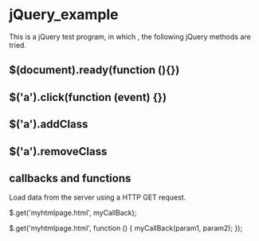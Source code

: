 # jQuery_example
This is a jQuery test program, in which , the following jQuery methods are tried.

## $(document).ready(function (){})
## $('a').click(function (event) {})
## $('a').addClass
## $('a').removeClass
## callbacks and functions
Load data from the server using a HTTP GET request.

$.get('myhtmlpage.html', myCallBack);

$.get('myhtmlpage.html', function () {
        myCallBack(param1, param2);
      });
